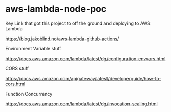 # aws-lambda-node-poc

Key Link that got this project to off the ground and deploying to AWS Lambda

https://blog.jakoblind.no/aws-lambda-github-actions/


Environment Variable stuff

https://docs.aws.amazon.com/lambda/latest/dg/configuration-envvars.html

CORS stuff

https://docs.aws.amazon.com/apigateway/latest/developerguide/how-to-cors.html

Function Concurrency

https://docs.aws.amazon.com/lambda/latest/dg/invocation-scaling.html